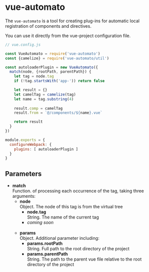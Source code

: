 # vue-automato

The `vue-automato` is a tool for creating plug-ins for automatic local registration of components and directives.

You can use it directly from the vue-project configuration file.


```javascript
// vue.config.js

const VueAutomato = require('vue-automato')
const {camelize} = require('vue-automato/util')

const autoloaderPlugin = new VueAutomato({
  match(node, {rootPath, parentPath}) {
    let tag = node.tag
    if (!tag.startsWith('app-')) return false

    let result = {}
    let camelTag = camelize(tag)
    let name = tag.substring(4)
    
    result.comp = camelTag
    result.from = `@/components/${name}.vue`

    return result
  }
})

module.exports = {
  configureWebpack: {
    plugins: [ autoloaderPlugin ]
  }
}
```

## Parameters

- **match**
<br> Function. of processing each occurrence of the tag, taking three arguments:
  - **node**
  <br> Object. The node of this tag is from the virtual tree
    - **node.tag**
    <br> String. The name of the current tag
    - *coming soon*
    <br> 
  - **params**
  <br> Object. Additional parameter including:
    - **params.rootPath**
    <br> String. Full path to the root directory of the project
    - **params.parentPath**
    <br> String. The path to the parent vue file relative to the root directory of the project
